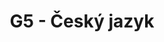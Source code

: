 ---
title: G5 - Český jazyk
subject: Český jazyk
layout: subject
summary: "Přehled všech témat pro český jazyk v G5 popořadě:"
---